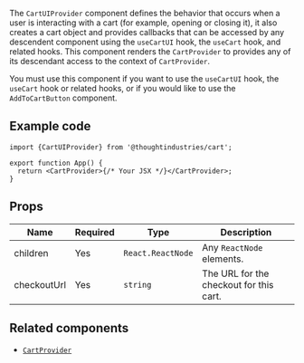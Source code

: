The `CartUIProvider` component defines the behavior that occurs when a user is interacting with a cart (for example, opening or closing it), it also creates a cart object and provides callbacks that can be accessed by any descendent component using the `useCartUI` hook, the `useCart` hook, and related hooks. This component renders the `CartProvider` to provides any of its descendant access to the context of `CartProvider`.

You must use this component if you want to use the `useCartUI` hook, the `useCart` hook or related hooks, or if you would like to use the `AddToCartButton` component.

## Example code

```tsx
import {CartUIProvider} from '@thoughtindustries/cart';

export function App() {
  return <CartProvider>{/* Your JSX */}</CartProvider>;
}
```

## Props

| Name                   | Required | Type                         | Description                                                                                                                                                                                                              |
| ---------------------- | -------- | ---------------------------- | ------------------------------------------------------------- |
| children               | Yes      | <code>React.ReactNode</code> | Any `ReactNode` elements. |
| checkoutUrl            | Yes      | <code>string</code> | The URL for the checkout for this cart. |

## Related components

- [`CartProvider`](./cart-provider.md)

